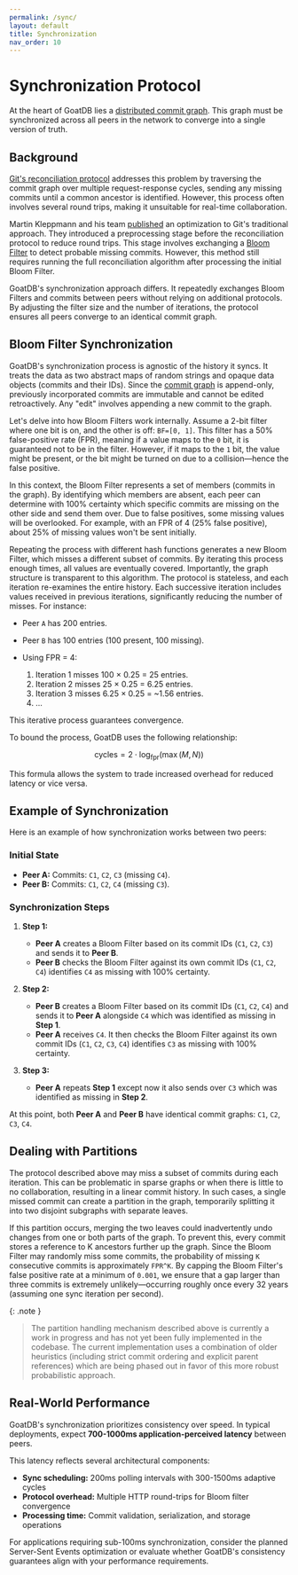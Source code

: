 ```yaml
---
permalink: /sync/
layout: default
title: Synchronization
nav_order: 10
---
```


<script
  src="https://cdn.mathjax.org/mathjax/latest/MathJax.js?config=TeX-AMS-MML_HTMLorMML"
  type="text/javascript"
></script>

# Synchronization Protocol

At the heart of GoatDB lies a [distributed commit graph](/commit-graph). This
graph must be synchronized across all peers in the network to converge into a
single version of truth.

## Background

[Git's reconciliation protocol](https://martin.kleppmann.com/2020/12/02/bloom-filter-hash-graph-sync.html)
addresses this problem by traversing the commit graph over multiple
request-response cycles, sending any missing commits until a common ancestor is
identified. However, this process often involves several round trips, making it
unsuitable for real-time collaboration.

Martin Kleppmann and his team
[published](https://martin.kleppmann.com/2020/12/02/bloom-filter-hash-graph-sync.html)
an optimization to Git's traditional approach. They introduced a preprocessing
stage before the reconciliation protocol to reduce round trips. This stage
involves exchanging a [Bloom Filter](https://en.wikipedia.org/wiki/Bloom_filter)
to detect probable missing commits. However, this method still requires running
the full reconciliation algorithm after processing the initial Bloom Filter.

GoatDB's synchronization approach differs. It repeatedly exchanges Bloom Filters
and commits between peers without relying on additional protocols. By adjusting
the filter size and the number of iterations, the protocol ensures all peers
converge to an identical commit graph.

## Bloom Filter Synchronization

GoatDB's synchronization process is agnostic of the history it syncs. It treats
the data as two abstract maps of random strings and opaque data objects (commits
and their IDs). Since the [commit graph](/commit-graph) is append-only,
previously incorporated commits are immutable and cannot be edited
retroactively. Any "edit" involves appending a new commit to the graph.

Let's delve into how Bloom Filters work internally. Assume a 2-bit filter where
one bit is on, and the other is off: `BF=[0, 1]`. This filter has a 50%
false-positive rate (FPR), meaning if a value maps to the `0` bit, it is
guaranteed not to be in the filter. However, if it maps to the `1` bit, the
value might be present, or the bit might be turned on due to a collision—hence
the false positive.

In this context, the Bloom Filter represents a set of members (commits in the
graph). By identifying which members are absent, each peer can determine with
100% certainty which specific commits are missing on the other side and send
them over. Due to false positives, some missing values will be overlooked. For
example, with an FPR of 4 (25% false positive), about 25% of missing values
won't be sent initially.

Repeating the process with different hash functions generates a new Bloom
Filter, which misses a different subset of commits. By iterating this process
enough times, all values are eventually covered. Importantly, the graph
structure is transparent to this algorithm. The protocol is stateless, and each
iteration re-examines the entire history. Each successive iteration includes
values received in previous iterations, significantly reducing the number of
misses. For instance:

- Peer `A` has 200 entries.
- Peer `B` has 100 entries (100 present, 100 missing).
- Using FPR = 4:

  1. Iteration 1 misses 100 × 0.25 = 25 entries.
  2. Iteration 2 misses 25 × 0.25 = 6.25 entries.
  3. Iteration 3 misses 6.25 × 0.25 = ~1.56 entries.
  4. …

This iterative process guarantees convergence.

To bound the process, GoatDB uses the following relationship:

$$\text{cycles} = 2 \cdot \log_{\text{fpr}}(\max(M, N))$$

This formula allows the system to trade increased overhead for reduced latency
or vice versa.

## Example of Synchronization

Here is an example of how synchronization works between two peers:

### Initial State

- **Peer A:** Commits: `C1`, `C2`, `C3` (missing `C4`).
- **Peer B:** Commits: `C1`, `C2`, `C4` (missing `C3`).

### Synchronization Steps

1. **Step 1:**

   - **Peer A** creates a Bloom Filter based on its commit IDs (`C1`, `C2`,
     `C3`) and sends it to **Peer B**.
   - **Peer B** checks the Bloom Filter against its own commit IDs (`C1`, `C2`,
     `C4`) identifies `C4` as missing with 100% certainty.

2. **Step 2:**

   - **Peer B** creates a Bloom Filter based on its commit IDs (`C1`, `C2`,
     `C4`) and sends it to **Peer A** alongside `C4` which was identified as
     missing in **Step 1**.
   - **Peer A** receives `C4`. It then checks the Bloom Filter against its own
     commit IDs (`C1`, `C2`, `C3`, `C4`) identifies `C3` as missing with 100%
     certainty.

3. **Step 3:**
   - **Peer A** repeats **Step 1** except now it also sends over `C3` which was
     identified as missing in **Step 2**.

At this point, both **Peer A** and **Peer B** have identical commit graphs:
`C1`, `C2`, `C3`, `C4`.

## Dealing with Partitions

The protocol described above may miss a subset of commits during each iteration.
This can be problematic in sparse graphs or when there is little to no
collaboration, resulting in a linear commit history. In such cases, a single
missed commit can create a partition in the graph, temporarily splitting it into
two disjoint subgraphs with separate leaves.

If this partition occurs, merging the two leaves could inadvertently undo
changes from one or both parts of the graph. To prevent this, every commit
stores a reference to K ancestors further up the graph. Since the Bloom Filter
may randomly miss some commits, the probability of missing `K` consecutive
commits is approximately `FPR^K`. By capping the Bloom Filter's false positive
rate at a minimum of `0.001`, we ensure that a gap larger than three commits is
extremely unlikely—occurring roughly once every 32 years (assuming one sync
iteration per second).

{: .note }

> The partition handling mechanism described above is currently a work in
> progress and has not yet been fully implemented in the codebase. The current
> implementation uses a combination of older heuristics (including strict commit
> ordering and explicit parent references) which are being phased out in favor
> of this more robust probabilistic approach.

## Real-World Performance

GoatDB's synchronization prioritizes consistency over speed. In typical deployments, expect **700-1000ms application-perceived latency** between peers.

This latency reflects several architectural components:

- **Sync scheduling:** 200ms polling intervals with 300-1500ms adaptive cycles
- **Protocol overhead:** Multiple HTTP round-trips for Bloom filter convergence
- **Processing time:** Commit validation, serialization, and storage operations

For applications requiring sub-100ms synchronization, consider the planned Server-Sent Events optimization or evaluate whether GoatDB's consistency guarantees align with your performance requirements.
